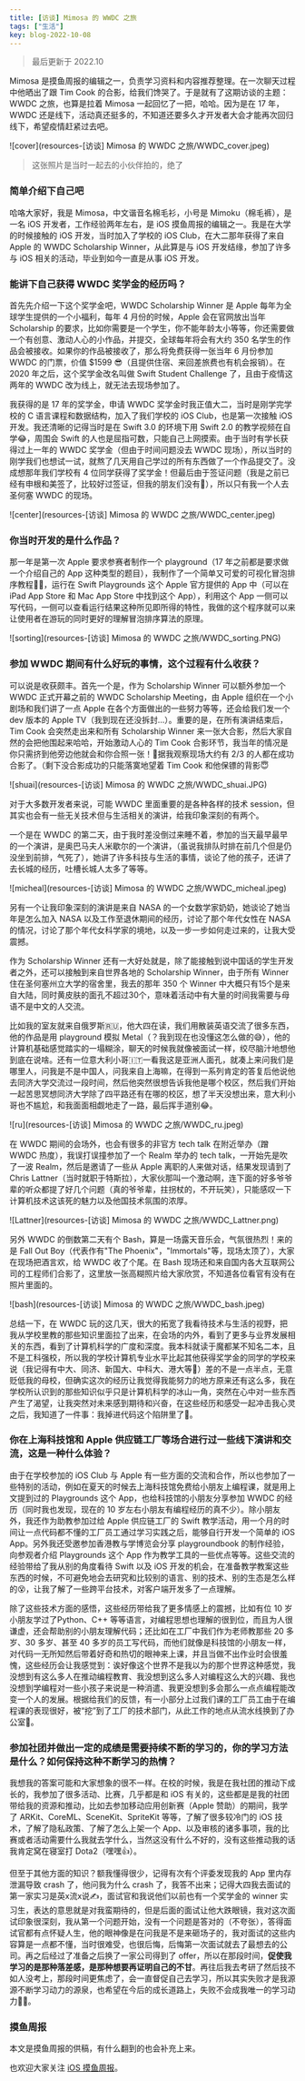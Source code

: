 ```yaml
---
title: [访谈] Mimosa 的 WWDC 之旅
tags: ["生活"]
key: blog-2022-10-08
---
```


> 最后更新于 2022.10

Mimosa 是摸鱼周报的编辑之一，负责学习资料和内容推荐整理。在一次聊天过程中他晒出了跟 Tim Cook 的合影，给我们馋哭了。于是就有了这期访谈的主题：WWDC 之旅，也算是拉着 Mimosa 一起回忆了一把，哈哈。因为是在 17 年，WWDC 还是线下，活动真还挺多的，不知道还要多久才开发者大会才能再次回归线下，希望疫情赶紧过去吧。

![cover](resources-[访谈] Mimosa 的 WWDC 之旅/WWDC_cover.jpeg)

<!--more-->

> 这张照片是当时一起去的小伙伴拍的，绝了

### 简单介绍下自己吧

哈咯大家好，我是 Mimosa，中文谐音名棉毛衫，小号是 Mimoku（棉毛裤），是一名 iOS 开发者，工作经验两年左右，是 iOS 摸鱼周报的编辑之一。我是在大学的时候接触的 iOS 开发，当时加入了学校的 iOS Club，在大二那年获得了来自 Apple 的 WWDC Scholarship Winner，从此算是与 iOS 开发结缘，参加了许多与 iOS 相关的活动，毕业到如今一直是从事 iOS 开发。

### 能讲下自己获得 WWDC 奖学金的经历吗？

首先先介绍一下这个奖学金吧，WWDC Scholarship Winner 是 Apple 每年为全球学生提供的一个小福利，每年 4 月份的时候，Apple 会在官网放出当年 Scholarship 的要求，比如你需要是一个学生，你不能年龄太小等等，你还需要做一个有创意、激动人心的小作品，并提交，全球每年将会有大约 350 名学生的作品会被接收。如果你的作品被接收了，那么将免费获得一张当年 6 月份参加 WWDC 的门票，价值 $1599 😎（且提供住宿、来回差旅费也有机会报销）。在 2020 年之后，这个奖学金改名叫做 Swift Student Challenge 了，且由于疫情这两年的 WWDC 改为线上，就无法去现场参加了。

我获得的是 17 年的奖学金，申请 WWDC 奖学金时我正值大二，当时是刚学完学校的 C 语言课程和数据结构，加入了我们学校的 iOS Club，也是第一次接触 iOS 开发。我还清晰的记得当时是在 Swift 3.0 的环境下用 Swift 2.0 的教学视频在自学😂，周围会 Swift 的人也是屈指可数，只能自己上网摸索。由于当时有学长获得过上一年的 WWDC 奖学金（但由于时间问题没去 WWDC 现场），所以当时的刚学我们也想试一试，就熬了几天用自己学过的所有东西做了一个作品提交了。没成想那年我们学校有 4 位同学获得了奖学金！但最后由于签证问题（我是之前已经有申根和美签了，比较好过签证，但我的朋友们没有🥲），所以只有我一个人去圣何塞 WWDC 的现场。

![center](resources-[访谈] Mimosa 的 WWDC 之旅/WWDC_center.jpeg)

### 你当时开发的是什么作品？
那一年是第一次 Apple 要求参赛者制作一个 playground（17 年之前都是要求做一个介绍自己的 App 这种类型的题目），我制作了一个简单又可爱的可视化冒泡排序教程💂‍♀️，运行在 Swift Playgrounds 这个 Apple 官方提供的 App 中（可以在 iPad App Store 和 Mac App Store 中找到这个 App），利用这个 App 一侧可以写代码，一侧可以查看运行结果这种所见即所得的特性，我做的这个程序就可以来让使用者在游玩的同时更好的理解冒泡排序算法的原理。

![sorting](resources-[访谈] Mimosa 的 WWDC 之旅/WWDC_sorting.PNG)

### 参加 WWDC 期间有什么好玩的事情，这个过程有什么收获？

可以说是收获颇丰。首先一个是，作为 Scholarship Winner 可以额外参加一个 WWDC 正式开幕之前的 WWDC Scholarship Meeting，由 Apple 组织在一个小剧场和我们讲了一点 Apple 在各个方面做出的一些努力等等，还会给我们发一个 dev 版本的 Apple TV（我到现在还没拆封...）。重要的是，在所有演讲结束后，Tim Cook 会突然走出来和所有 Scholarship Winner 来一张大合影，然后大家自然的会把他围起来哈哈，开始激动人心的 Tim Cook 合影环节，我当年的情况是你只需挤到他旁边他就会和你合照一张！🤩据我观察现场大约有 2/3 的人都在成功合影了。（剩下没合影成功的只能落寞地望着 Tim Cook 和他保镖的背影😇

![shuai](resources-[访谈] Mimosa 的 WWDC 之旅/WWDC_shuai.JPG)

对于大多数开发者来说，可能 WWDC 里面重要的是各种各样的技术 session，但其实也会有一些无关技术但与生活相关的演讲，给我印象深刻的有两个。

一个是在 WWDC 的第二天，由于我时差没倒过来睡不着，参加的当天最早最早的一个演讲，是奥巴马夫人米歇尔的一个演讲，（虽说我排队时排在前几个但是仍没坐到前排，气死了），她讲了许多科技与生活的事情，谈论了他的孩子，还讲了去长城的经历，吐槽长城人太多了等等。

![micheal](resources-[访谈] Mimosa 的 WWDC 之旅/WWDC_micheal.jpeg)

另有一个让我印象深刻的演讲是来自 NASA 的一个女数学家奶奶，她谈论了她当年是怎么加入 NASA 以及工作至退休期间的经历，讨论了那个年代女性在 NASA 的情况，讨论了那个年代女科学家的境地，以及一步一步如何走过来的，让我大受震撼。

作为 Scholarship Winner 还有一大好处就是，除了能接触到说中国话的学生开发者之外，还可以接触到来自世界各地的 Scholarship Winner，由于所有 Winner 住在圣何塞州立大学的宿舍里，我去的那年 350 个 Winner 中大概只有15个是来自大陆，同时黄皮肤的面孔不超过30个，意味着活动中有大量的时间我需要与母语不是中文的人交流。

比如我的室友就来自俄罗斯🇷🇺，他大四在读，我们用散装英语交流了很多东西，他的作品是用 playground 模拟 Metal（？我到现在也没懂这怎么做的😅），他的计算机基础感觉踏实的一塌糊涂，聊天的时候我就像被面试一样，绞尽脑汁地想他到底在说啥。还有一位意大利小哥🇮🇹一看我这是亚洲人面孔，就凑上来问我们是哪里人，问我是不是中国人，问我来自上海嘛，在得到一系列肯定的答复后他说他去同济大学交流过一段时间，然后他突然很想告诉我他是哪个校区，然后我们开始一起苦思冥想同济大学除了四平路还有在哪的校区，想了半天没想出来，意大利小哥也不尴尬，和我面面相觑地走了一路，最后挥手道别😂。

![ru](resources-[访谈] Mimosa 的 WWDC 之旅/WWDC_ru.jpeg)

在 WWDC 期间的会场外，也会有很多的非官方 tech talk 在附近举办（蹭 WWDC 热度），我误打误撞参加了一个 Realm 举办的 tech talk，一开始先是吹了一波 Realm，然后是邀请了一些从 Apple 离职的人来做对话，结果发现请到了 Chris Lattner（当时就职于特斯拉），大家伙那叫一个激动啊，连下面的好多爷爷辈的听众都提了好几个问题（真的爷爷辈，拄拐杖的，不开玩笑），只能感叹一下计算机技术这该死的魅力以及他国技术氛围的浓厚。

![Lattner](resources-[访谈] Mimosa 的 WWDC 之旅/WWDC_Lattner.png)

另外 WWDC 的倒数第二天有个 Bash，算是一场露天音乐会，气氛很热烈！来的是 Fall Out Boy（代表作有"The Phoenix"，"Immortals"等，现场太顶了），大家在现场把酒言欢，给 WWDC 收了个尾。在 Bash 现场还和来自国内各大互联网公司的工程师们合影了，这里放一张高糊照片给大家欣赏，不知道各位看官有没有在照片里面的。

![bash](resources-[访谈] Mimosa 的 WWDC 之旅/WWDC_bash.jpeg)

总结一下，在 WWDC 玩的这几天，很大的拓宽了我看待技术与生活的视野，把我从学校里教的那些知识里面拉了出来，在会场的内外，看到了更多与业界发展相关的东西，看到了计算机科学的广度和深度。我本科就读于魔都某不知名二本，且不是工科强校，所以我的学校计算机专业水平比起其他获得奖学金的同学的学校来说（我记得有中大、同济、新国大、中科大、港大等🙂）差的不是一点半点，无意贬低我的母校，但确实这次的经历让我觉得我能努力的地方原来还有这么多，我在学校所认识到的那些知识似乎只是计算机科学的冰山一角，突然在心中对一些东西产生了渴望，让我突然对未来感到期待和兴奋，在这些经历和感受一起冲击我心灵之后，我知道了一件事：我掉进代码这个陷阱里了🥰。

### 你在上海科技馆和 Apple 供应链工厂等场合进行过一些线下演讲和交流，这是一种什么体验？

由于在学校参加的 iOS Club 与 Apple 有一些方面的交流和合作，所以也参加了一些特别的活动，例如在夏天的时候去上海科技馆免费给小朋友上编程课，就是用上文提到过的 Playgrounds 这个 App，也给科技馆的小朋友分享参加 WWDC 的经历（同时我也发现，现在的 10 岁左右小朋友有编程经历的真不少）。除小朋友外，我还作为助教参加过给 Apple 供应链工厂的 Swift 教学活动，用一个月的时间让一点代码都不懂的工厂员工通过学习实践之后，能够自行开发一个简单的 iOS App。另外我还受邀参加香港教与学博览会分享 playgroundbook 的制作经验，向参观者介绍 Playgrounds 这个 App 作为教学工具的一些优点等等。这些交流的经验带给了我从别的角度看待 Swift 以及 iOS 开发的机会，在准备教学教案这些东西的时候，不可避免地会去研究和比较别的语言、别的技术、别的生态是怎么样的😵，让我了解了一些跨平台技术，对客户端开发多了一点理解。

除了这些技术方面的感悟，这些经历带给我了更多情感上的震撼，比如有位 10 岁小朋友学过了Python、C++ 等等语言，对编程思想也理解的很到位，而且为人很谦虚，还会帮助别的小朋友理解代码；还比如在工厂中我们作为老师教那些 20 多岁、30 多岁、甚至 40 多岁的员工写代码，而他们就像是科技馆的小朋友一样，对代码一无所知然后带着好奇和热切的眼神来上课，并且当做不出作业时会很羞愧，这些经历会让我感觉到：诶好像这个世界不是我以为的那个世界这种感觉，我没想到有这么多人在推动编程教育、我没想到这么多人对编程这么大的兴趣、我也没想到学编程对一些小孩子来说是一种消遣、我更没想到多会那么一点点编程能改变一个人的发展。根据给我们的反馈，有一小部分上过我们课的工厂员工由于在编程课的表现很好，被“挖”到了工厂的技术部门，从此工作的地点从流水线换到了办公室🤑。

### 参加社团并做出一定的成绩是需要持续不断的学习的，你的学习方法是什么？如何保持这种不断学习的热情？

我想我的答案可能和大家想象的很不一样。在校的时候，我是在我社团的推动下成长的，我参加了很多活动、比赛，几乎都是和 iOS 有关的，这些都是是我的社团带给我的资源和推动，比如去参加移动应用创新赛（Apple 赞助）的期间，我学了 ARKit、CoreML、SceneKit、SpriteKit 等等，了解了很多较冷门的 iOS 技术，了解了隐私政策、了解了怎么上架一个 App、以及审核的诸多事项，我的比赛或者活动需要什么我就去学什么，当然这没有什么不好的，没有这些推动我的话我肯定窝在寝室打 Dota2（嘿嘿👍）。

但至于其他方面的知识？额我懂得很少，记得有次有个评委发现我的 App 里内存泄漏导致 crash 了，他问我为什么 crash 了，我答不出来；记得大四我去面试的第一家实习是英x流x说✍️，面试官和我说他们以前也有一个奖学金的 winner 实习生，表达的意思就是对我蛮期待的，但是后面的面试让他大跌眼镜，我对这次面试印象很深刻，我从第一个问题开始，没有一个问题是答对的（不夸张），答得面试官都有点怀疑人生，他的眼神像是在问我是不是来砸场子的，我对面试的这些内容算是一点都不懂，当时很难受，也很后悔，后悔第一次面试就去了最想去的公司。再之后经过了准备之后换了一家公司得到了 offer，所以在那段时间，**促使我学习的是那种落差感，是那种想要再证明自己的不甘**。再往后我去考研了然后技不如人没考上，那段时间更焦虑了，会一直督促自己去学习，所以其实失败才是我源源不断学习动力的源泉，也希望在今后的成长道路上，失败不会成我唯一的学习动力👨‍💻。

### 摸鱼周报

本文是摸鱼周报的供稿，有什么翻到的也会补充上来。

也欢迎大家关注 [iOS 摸鱼周报](https://github.com/zhangferry/iOSWeeklyLearning)。
